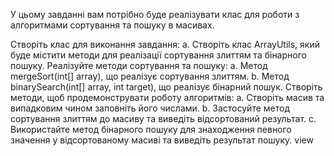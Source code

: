 У цьому завданні вам потрібно буде реалізувати клас для роботи з алгоритмами сортування та пошуку в масивах.

Створіть клас для виконання завдання:
a. Створіть клас ArrayUtils, який буде містити методи для реалізації сортування злиттям та бінарного пошуку.
Реалізуйте методи сортування та пошуку:
a. Метод mergeSort(int[] array), що реалізує сортування злиттям.
b. Метод binarySearch(int[] array, int target), що реалізує бінарний пошук.
Створіть методи, щоб продемонструвати роботу алгоритмів:
a. Створіть масив та випадковим чином заповніть його числами.
b. Застосуйте метод сортування злиттям до масиву та виведіть відсортований результат.
c. Використайте метод бінарного пошуку для знаходження певного значення у відсортованому масиві та виведіть результат пошуку.
view